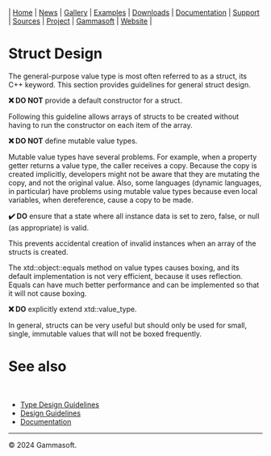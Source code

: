 | [Home](home.md) | [News](news.md) | [Gallery](gallery.md) | [Examples](examples.md) | [Downloads](downloads.md) | [Documentation](documentation.md) | [Support](support.md) | [Sources](https://github.com/gammasoft71/xtd) | [Project](https://sourceforge.net/projects/xtdpro/) | [Gammasoft](gammasoft.md) | [Website](https://gammasoft71.github.io/xtd) |

# Struct Design

The general-purpose value type is most often referred to as a struct, its C++ keyword. This section provides guidelines for general struct design.

**❌ DO NOT** provide a default constructor for a struct.

Following this guideline allows arrays of structs to be created without having to run the constructor on each item of the array.

**❌ DO NOT** define mutable value types.

Mutable value types have several problems. For example, when a property getter returns a value type, the caller receives a copy. Because the copy is created implicitly, developers might not be aware that they are mutating the copy, and not the original value. Also, some languages (dynamic languages, in particular) have problems using mutable value types because even local variables, when dereference, cause a copy to be made.

**✔️ DO** ensure that a state where all instance data is set to zero, false, or null (as appropriate) is valid.

This prevents accidental creation of invalid instances when an array of the structs is created.

The xtd::object::equals method on value types causes boxing, and its default implementation is not very efficient, because it uses reflection. Equals can have much better performance and can be implemented so that it will not cause boxing.

**❌ DO** explicitly extend xtd::value_type.

In general, structs can be very useful but should only be used for small, single, immutable values that will not be boxed frequently.

# See also
​
* [Type Design Guidelines](type_design_guidelines.md)
* [Design Guidelines](design_guidelines.md)
* [Documentation](documentation.md)

______________________________________________________________________________________________

© 2024 Gammasoft.
